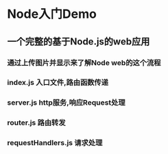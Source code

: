 # Node入门Demo
## 一个完整的基于Node.js的web应用
### 通过上传图片并显示来了解Node web的这个流程

### index.js 入口文件,路由函数传递
### server.js http服务,响应Request处理
### router.js 路由转发
### requestHandlers.js 请求处理
